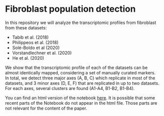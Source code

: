 # Fibroblast population detection 

In this repository we will analyze the transcriptomic profiles from fibroblast from these datasets:
- Tabib et al. (2018)
- Philippeos et al. (2018)
- Solé-Boldo et al (2020)
- Vorstandlechner et al. (2020)
- He et al. (2020)

We show that the transcriptomic profile of each of the datasets can be almost identically mapped, considering a set of manually curated markers. In total, we detect 
three major axes (A, B, C) which replicate in most of the datasets, and 3 minor axes (D, E, F) that are replicated in up to two datasets. For each axes, several clusters are found (A1-A4, B1-B2, B1-B4).

You can find an html version of the notebook [here](https://doi.org/10.5281/zenodo.4017653). It is possible that some recent parts of the Notebook do not appear in the html file. Those parts are not relevant for the content of the paper.

